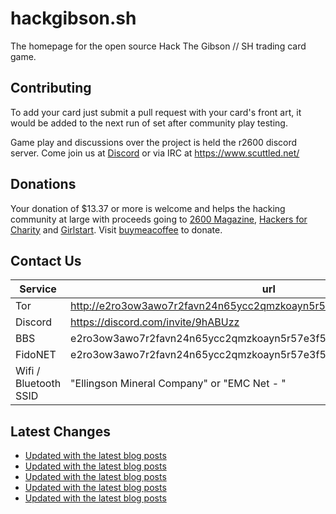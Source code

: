 # hackgibson.sh
The homepage for the open source Hack The Gibson // SH trading card game.


## Contributing

To add your card just submit a pull request with your card's front art, it would be added to the next run of set after community play testing.

Game play and discussions over the project is held the r2600 discord server. Come join us at [Discord](https://discord.com/invite/9hABUzz) or via IRC at https://www.scuttled.net/


## Donations

Your donation of $13.37 or more is welcome and helps the hacking community at large with proceeds going to [2600 Magazine](https://2600.com/), [Hackers for Charity](https://hackersforcharity.org) and [Girlstart](https://girlstart.org).  Visit [buymeacoffee](https://www.buymeacoffee.com/hackgibson.sh) to donate.


## Contact Us

Service | url
-|-
Tor | http://e2ro3ow3awo7r2favn24n65ycc2qmzkoayn5r57e3f56nvjwdcgg32ad.onion
Discord | https://discord.com/invite/9hABUzz
BBS | e2ro3ow3awo7r2favn24n65ycc2qmzkoayn5r57e3f56nvjwdcgg32ad.onion:23
FidoNET | e2ro3ow3awo7r2favn24n65ycc2qmzkoayn5r57e3f56nvjwdcgg32ad.onion:24554
Wifi / Bluetooth SSID | "Ellingson Mineral Company" or "EMC Net - <fidonet address>"

## Latest Changes
<!-- BLOG-POST-LIST:START -->
- [Updated with the latest blog posts](https://github.com/DFW2600/hackgibson.sh/commit/74476eeed12eeccd52f8f46fc5c8c3c45d9796f6)
- [Updated with the latest blog posts](https://github.com/DFW2600/hackgibson.sh/commit/bb4ecfef92a9f4f45388b5cd22697e33e4bbcfec)
- [Updated with the latest blog posts](https://github.com/DFW2600/hackgibson.sh/commit/f76b85758bcb407a29a5e3bfec2ce721b000f16c)
- [Updated with the latest blog posts](https://github.com/DFW2600/hackgibson.sh/commit/c74bf739d97956db90fd0498395fd9291bb3766a)
- [Updated with the latest blog posts](https://github.com/DFW2600/hackgibson.sh/commit/72a16ea40d31e2a317fb41360ebb045b73894d13)
<!-- BLOG-POST-LIST:END -->
